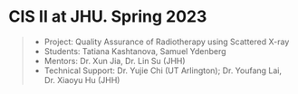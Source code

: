 # CIS II at JHU. Spring 2023

> * Project: Quality Assurance of Radiotherapy using Scattered X-ray
> * Students: Tatiana Kashtanova, Samuel Ydenberg
> * Mentors: Dr. Xun Jia, Dr. Lin Su (JHH)
> * Technical Support: Dr. Yujie Chi (UT Arlington); Dr. Youfang Lai, Dr. Xiaoyu Hu (JHH)
